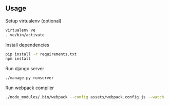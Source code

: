 ## Usage

Setup virtualenv (optional)
```bash
virtualenv ve
. ve/bin/activate
```

Install dependencies
```bash
pip install -r requirements.txt
npm install
```

Run django server
```bash
./manage.py runserver
```

Run webpack compiler
```bash
./node_modules/.bin/webpack --config assets/webpack.config.js --watch
```
